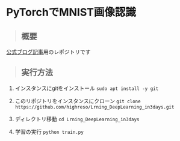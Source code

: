 # PyTorchでMNIST画像認識

>## 概要
[公式ブログ記事](https://gpu-advance.highreso.jp/blog/wp-admin/post.php?post=570/?adid=github)用のレポジトリです


>## 実行方法
1. インスタンスにgitをインストール
`sudo apt install -y git`

2. このリポジトリをインスタンスにクローン
`git clone https://github.com/highreso/Lrning_DeepLearning_in3days.git`

3. ディレクトリ移動
`cd Lrning_DeepLearning_in3days`

4. 学習の実行
`python train.py`
